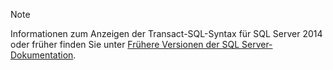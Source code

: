 > [!Note]
> Informationen zum Anzeigen der Transact-SQL-Syntax für SQL Server 2014 oder früher finden Sie unter [Frühere Versionen der SQL Server-Dokumentation](../sql-server/previous-versions-sql-server.md?view=sql-server-2016).